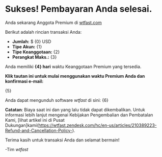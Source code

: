 # Sukses! Pembayaran Anda selesai.
Anda sekarang Anggota Premium di [wtfast.com](https://wtfast.com)

Berikut adalah rincian transaksi Anda:

* **Jumlah:** $ {0} USD
* **Tipe Akun:** {1}
* **Tipe Keanggotaan:** {2}
* **Perangkat Maks.:** {3}

Anda memiliki  **{4} hari** waktu Keanggotaan Premium yang tersedia.  

**Klik tautan ini untuk mulai menggunakan waktu Premium Anda dan konfirmasi e-mail:**

{5}

Anda dapat mengunduh software *wtfast* di sini:
{6}

**Catatan**: Biaya saat ini dan yang lalu tidak dapat dikembalikan. Untuk informasi lebih lanjut mengenai Kebijakan Pengembalian dan Pembatalan Kami, [lihat artikel ini di Pusat Dukungan]kami(https://wtfast.zendesk.com/hc/en-us/articles/210389223-Refund-and-Cancellation-Policy-).

Terima kasih untuk transaksi Anda dan selamat bermain!
 
-Tim *wtfast*
